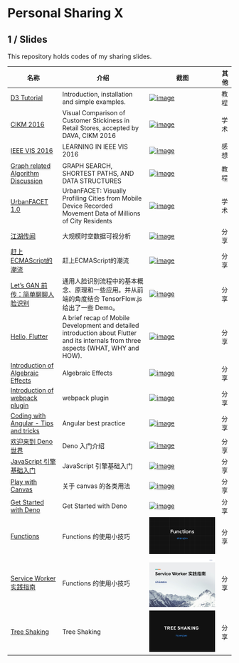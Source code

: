 # Personal Sharing X

## 1 / Slides

This repository holds codes of my sharing slides.

|名称|介绍|截图|其他|
|---|---|---|---|
|[D3 Tutorial](https://hijiangtao.github.io/slides/s-D3-Basic-Tutorial/)| Introduction, installation and simple examples. |[![image](https://user-images.githubusercontent.com/4990015/51119138-019b1580-184d-11e9-9a8c-23394640875b.png)](https://hijiangtao.github.io/slides/s-D3-Basic-Tutorial/)|教程|
|[CIKM 2016](https://hijiangtao.github.io/slides/s-CIKM2016/DAVA16.pdf)|Visual Comparison of Customer Stickiness in Retail Stores, accepted by DAVA, CIKM 2016 |[![image](https://user-images.githubusercontent.com/4990015/51119123-f3e59000-184c-11e9-852a-a63126d42f3c.png)](https://hijiangtao.github.io/slides/s-CIKM2016/DAVA16.pdf)|学术|
|[IEEE VIS 2016](https://hijiangtao.github.io/slides/s-IEEEVIS2016/)|LEARNING IN IEEE VIS 2016 |[![image](https://user-images.githubusercontent.com/4990015/51119088-dca6a280-184c-11e9-9176-7d4a47d93e9e.png)](https://hijiangtao.github.io/slides/s-IEEEVIS2016/)|感想|
|[Graph related Algorithm Discussion](https://hijiangtao.github.io/slides/s-Graph-Search-Related/)|GRAPH SEARCH, SHORTEST PATHS, AND DATA STRUCTURES |[![image](https://user-images.githubusercontent.com/4990015/51119067-d0bae080-184c-11e9-819a-fd0c6166be48.png)](https://hijiangtao.github.io/slides/s-Graph-Search-Related/)|教程|
|[UrbanFACET 1.0](https://hijiangtao.github.io/slides/s-UrbanFACET/UrbanFACET_1.0_for_VIS17.pdf)|UrbanFACET: Visually Profiling Cities from Mobile Device Recorded Movement Data of Millions of City Residents|[![image](https://user-images.githubusercontent.com/4990015/51189245-9ae42d80-191a-11e9-8a94-3aa50e757f78.png)](https://hijiangtao.github.io/slides/s-urbanFACET/UrbanFACET_1.0_for_VIS17.pdf)|学术|
|[江湖传闻](https://hijiangtao.github.io/slides/s-Fliggy/0708.html)|大规模时空数据可视分析 |[![image](https://user-images.githubusercontent.com/4990015/51119034-bda81080-184c-11e9-9630-07f331fb17ee.png)](https://hijiangtao.github.io/slides/s-Fliggy/0708.html)|分享|
|[赶上ECMAScript的潮流](https://hijiangtao.github.io/slides/s-Fliggy/1125-5min.html)|赶上ECMAScript的潮流 |[![image](https://user-images.githubusercontent.com/4990015/51118942-89cceb00-184c-11e9-8f81-8640dd0e85ee.png)](https://hijiangtao.github.io/slides/s-Fliggy/1125-5min.html)|分享|
|[Let’s GAN 前传：简单聊聊人脸识别](https://hijiangtao.github.io/slides/s-Fliggy/1221-5min.html#/)|通用人脸识别流程中的基本概念、原理和一些应用。并从前端的角度结合 TensorFlow.js 给出了一些 Demo。 |[![image](https://user-images.githubusercontent.com/4990015/51118983-a23d0580-184c-11e9-84ba-759e33457c43.png)](https://hijiangtao.github.io/slides/s-Fliggy/1221-5min.html#/)|分享|
|[Hello, Flutter](https://hijiangtao.github.io/slides/s-Fliggy/Hello-Flutter-at-Beginning-of-2019.html#/)|A brief recap of Mobile Development and detailed introduction about Flutter and its internals from three aspects (WHAT, WHY and HOW).|[![image](https://user-images.githubusercontent.com/4990015/51296413-1945ea00-1a57-11e9-8bab-47127dec50ef.png)](https://hijiangtao.github.io/slides/s-Fliggy/Hello-Flutter-at-Beginning-of-2019.html#/)|分享|
|[Introduction of Algebraic Effects](https://hijiangtao.github.io/slides/s-Fliggy/Introduction-of-Algebraic-Effects.html#/)|Algebraic Effects|[![image](https://user-images.githubusercontent.com/4990015/65745768-5b1f4800-e12f-11e9-90ba-30a11cf70a55.png)](https://hijiangtao.github.io/slides/s-Fliggy/Introduction-of-Algebraic-Effects.html#/)|分享|
|[Introduction of webpack plugin](https://hijiangtao.github.io/slides/s-Fliggy/Introduction-of-webpack-plugin.html#/)|webpack plugin|[![image](https://user-images.githubusercontent.com/4990015/69852858-480c2e00-12c0-11ea-81d7-4ac9e7a56232.png)](https://hijiangtao.github.io/slides/s-Fliggy/Introduction-of-webpack-plugin.html#/)|分享|
|[Coding with Angular - Tips and tricks](https://hijiangtao.github.io/slides/s-YFD/Coding-with-Angular-Tips-and-Tricks.html#/)|Angular best practice|[![image](https://user-images.githubusercontent.com/4990015/79878031-8648ec00-841f-11ea-9d52-da909b4754d2.png)](https://hijiangtao.github.io/slides/s-YFD/Coding-with-Angular-Tips-and-Tricks.html#/)|分享|
|[欢迎来到 Deno 世界](https://hijiangtao.github.io/slides/s-YFD/Welcome-to-Deno-World#/)|Deno 入门介绍|[![image](https://user-images.githubusercontent.com/4990015/82802793-0b597200-9eb2-11ea-92a1-9daccc7a2350.png)](https://hijiangtao.github.io/slides/s-YFD/Welcome-to-Deno-World#/)|分享|
|[JavaScript 引擎基础入门](https://hijiangtao.github.io/slides/s-YFD/JavaScript-Engine-Fundamentals.pdf)|JavaScript 引擎基础入门|[![image](https://user-images.githubusercontent.com/4990015/83507582-53ecdd00-a4fb-11ea-848d-4f73ffe1c024.png)](https://hijiangtao.github.io/slides/s-YFD/JavaScript-Engine-Fundamentals.pdf)|分享|
|[Play with Canvas](https://hijiangtao.github.io/slides/s-YFD/Play-with-Canvas)|关于 canvas 的各类用法|[![image](https://user-images.githubusercontent.com/4990015/93768121-873ead80-fc4b-11ea-9df8-a4edaa161700.png)](https://hijiangtao.github.io/slides/s-YFD/Play-with-Canvas)|分享|
|[Get Started with Deno](https://hijiangtao.github.io/slides/s-YFD/Get-started-with-Deno.pdf)|Get Started with Deno|[![image](https://user-images.githubusercontent.com/4990015/93768254-b35a2e80-fc4b-11ea-915f-4411fb2406f6.png)](https://hijiangtao.github.io/slides/s-YFD/Get-started-with-Deno.pdf)|分享|
|[Functions](https://hijiangtao.github.io/slides/s-YFD/Functions)|Functions 的使用小技巧|[![image](./screenshots/s-YFD-Functions.png)](https://hijiangtao.github.io/slides/s-YFD/Functions)|分享|
|[Service Worker 实践指南](https://hijiangtao.github.io/slides/s-YFD/Service-Worker-Practical-Notes.pdf)|Functions 的使用小技巧|[![image](./screenshots/s-YFD-Service-Worker-Practical-Notes.png)](https://hijiangtao.github.io/slides/s-YFD/Service-Worker-Practical-Notes.pdf)|分享|
|[Tree Shaking](https://hijiangtao.github.io/slides/s-YFD/Tree-Shaking.html)|Tree Shaking|[![image](./screenshots/s-YFD-Tree-Shaking.png)](https://hijiangtao.github.io/slides/s-YFD/Tree-Shaking)|分享|
